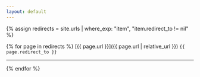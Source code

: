 ```yaml
---
layout: default
---
```


{% assign redirects = site.urls | where_exp: "item", "item.redirect_to != nil" %}

{% for page in redirects %}
  [{{ page.url }}]({{ page.url | relative_url }}) `{{ page.redirect_to }}`

  ---
{% endfor %}